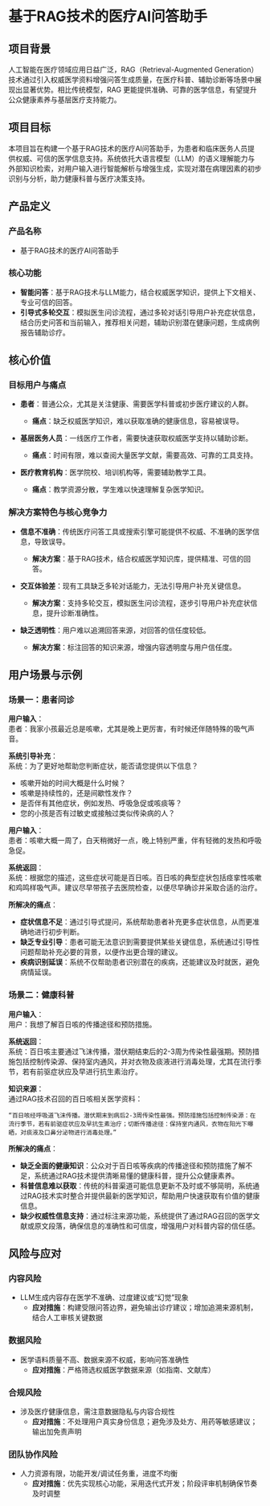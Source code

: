 # 基于RAG技术的医疗AI问答助手
## 项目背景

人工智能在医疗领域应用日益广泛，RAG（Retrieval-Augmented Generation）技术通过引入权威医学资料增强问答生成质量，在医疗科普、辅助诊断等场景中展现出显著优势。相比传统模型，RAG 更能提供准确、可靠的医学信息，有望提升公众健康素养与基层医疗支持能力。

## 项目目标

本项目旨在构建一个基于RAG技术的医疗AI问答助手，为患者和临床医务人员提供权威、可信的医学信息支持。系统依托大语言模型（LLM）的语义理解能力与外部知识检索，对用户输入进行智能解析与增强生成，实现对潜在病理因素的初步识别与分析，助力健康科普与医疗决策支持。

## 产品定义
### 产品名称
- 基于RAG技术的医疗AI问答助手  

### 核心功能

- **智能问答**：基于RAG技术与LLM能力，结合权威医学知识，提供上下文相关、专业可信的回答。
- **引导式多轮交互**：模拟医生问诊流程，通过多轮对话引导用户补充症状信息，结合历史问答和当前输入，推荐相关问题，辅助识别潜在健康问题，生成病例报告辅助诊疗。

## 核心价值

### 目标用户与痛点

- **患者**：普通公众，尤其是关注健康、需要医学科普或初步医疗建议的人群。
  - **痛点**：缺乏权威医学知识，难以获取准确的健康信息，容易被误导。

- **基层医务人员**：一线医疗工作者，需要快速获取权威医学支持以辅助诊断。
  - **痛点**：时间有限，难以查阅大量医学文献，需要高效、可靠的工具支持。

- **医疗教育机构**：医学院校、培训机构等，需要辅助教学工具。
  - **痛点**：教学资源分散，学生难以快速理解复杂医学知识。

### 解决方案特色与核心竞争力

- **信息不准确**：传统医疗问答工具或搜索引擎可能提供不权威、不准确的医学信息，导致误导。
  - **解决方案**：基于RAG技术，结合权威医学知识库，提供精准、可信的回答。

- **交互体验差**：现有工具缺乏多轮对话能力，无法引导用户补充关键信息。
  - **解决方案**：支持多轮交互，模拟医生问诊流程，逐步引导用户补充症状信息，提升诊断准确性。

- **缺乏透明性**：用户难以追溯回答来源，对回答的信任度较低。
  - **解决方案**：标注回答的知识来源，增强内容透明度与用户信任度。

## 用户场景与示例
### 场景一：患者问诊
**用户输入**：  
患者：我家小孩最近总是咳嗽，尤其是晚上更厉害，有时候还伴随特殊的吸气声音。 

**系统引导补充**：  
系统：为了更好地帮助您判断症状，能否请您提供以下信息？  
- 咳嗽开始的时间大概是什么时候？
- 咳嗽是持续性的，还是间歇性发作？
- 是否伴有其他症状，例如发热、呼吸急促或咳痰等？
- 您的小孩是否有过敏史或接触过类似传染病的人？

**用户输入**：  
患者：咳嗽大概一周了，白天稍微好一点，晚上特别严重，伴有轻微的发热和呼吸急促。 

**系统返回**：  
系统：根据您的描述，这些症状可能是百日咳。百日咳的典型症状包括痉挛性咳嗽和鸡鸣样吸气声。建议尽早带孩子去医院检查，以便尽早确诊并采取合适的治疗。  

**所解决的痛点**：  
- **症状信息不足**：通过引导式提问，系统帮助患者补充更多症状信息，从而更准确地进行初步判断。  
- **缺乏专业引导**：患者可能无法意识到需要提供某些关键信息，系统通过引导性问题帮助补充必要的背景，以便作出更合理的建议。
- **疾病识别延误**：系统不仅帮助患者识别潜在的疾病，还能建议及时就医，避免病情延误。

### 场景二：健康科普
**用户输入**：  
用户：我想了解百日咳的传播途径和预防措施。  

**系统返回**：  
系统：百日咳主要通过飞沫传播，潜伏期结束后的2-3周为传染性最强期。预防措施包括控制传染源、保持室内通风，并对衣物及痰液进行消毒处理，尤其在流行季节，若有前驱症状应及早进行抗生素治疗。

**知识来源**：  
通过RAG技术召回的百日咳相关医学资料：  

    “百日咳经呼吸道飞沫传播。潜伏期末到病后2-3周传染性最强。预防措施包括控制传染源：在流行季节，若有前驱症状应及早抗生素治疗；切断传播途径：保持室内通风，衣物在阳光下曝晒，对痰液及口鼻分泌物进行消毒处理。”

**所解决的痛点**：  
- **缺乏全面的健康知识**：公众对于百日咳等疾病的传播途径和预防措施了解不足，系统通过RAG技术提供清晰易懂的健康科普，提升公众健康素养。
- **科普信息难以获取**：传统的科普渠道可能信息更新不及时或不够简明，系统通过RAG技术实时整合并提供最新的医学知识，帮助用户快速获取有价值的健康信息。
- **缺少权威性信息支持**：通过标注来源功能，系统提供了通过RAG召回的医学文献或原文段落，确保信息的准确性和可信度，增强用户对科普内容的信任感。

## 风险与应对
### 内容风险
- LLM生成内容存在医学不准确、过度建议或“幻觉”现象  
  - **应对措施**：构建受限问答边界，避免输出诊疗建议；增加追溯来源机制，结合人工审核关键数据

### 数据风险
- 医学语料质量不高、数据来源不权威，影响问答准确性
  - **应对措施**：严格筛选权威医学数据来源（如指南、文献库）

### 合规风险
- 涉及医疗健康信息，需注意数据隐私与内容合规性
  - **应对措施**：不处理用户真实身份信息；避免涉及处方、用药等敏感建议；输出加免责声明

### 团队协作风险
- 人力资源有限，功能开发/调试任务重，进度不均衡
  - **应对措施**：优先实现核心功能，采用迭代式开发；阶段评审机制确保节奏及时调整
  